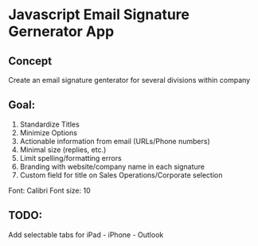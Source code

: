 # Javascript Email Signature Gernerator App


## Concept
Create an email signature genterator for several divisions within company

## Goal:
1. Standardize Titles
2. Minimize Options
3. Actionable information from email (URLs/Phone numbers)
4. Minimal size (replies, etc.)
5. Limit spelling/formatting errors
6. Branding with website/company name in each signature
7. Custom field for title on Sales Operations/Corporate selection

Font: Calibri
Font size: 10

## TODO:
Add selectable tabs for iPad - iPhone - Outlook